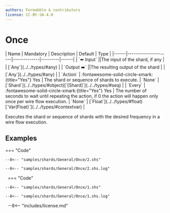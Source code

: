 ```yaml
---
authors: Formabble & contributors
license: CC-BY-SA-4.0
---
```



# Once

<div class="sh-parameters" markdown="1">
| Name | Mandatory | Description | Default | Type |
|------|---------------------|-------------|---------|------|
| `⬅️ Input` ||The input of the shard, if any | | [`Any`](../../types/#any) |
| `Output ➡️` ||The resulting output of the shard | | [`Any`](../../types/#any) |
| `Action` | :fontawesome-solid-circle-xmark:{title="Yes"} Yes  | The shard or sequence of shards to execute. | `None` | [`Shard`](../../types/#object)[`[Shard]`](../../types/#seq) |
| `Every` | :fontawesome-solid-circle-xmark:{title="Yes"} Yes  | The number of seconds to wait until repeating the action, if 0 the action will happen only once per wire flow execution. | `None` | [`Float`](../../types/#float)[`Var(Float)`](../../types/#contextvar) |

</div>

Executes the shard or sequence of shards with the desired frequency in a wire flow execution.

## Examples

=== "Code"

  ```x86asm linenums="1"
  --8<-- "samples/shards/General/Once/2.shs"
  ```

  ```
  --8<-- "samples/shards/General/Once/2.shs.log"
  ```
&nbsp;
=== "Code"

  ```x86asm linenums="1"
  --8<-- "samples/shards/General/Once/1.shs"
  ```

  ```
  --8<-- "samples/shards/General/Once/1.shs.log"
  ```
&nbsp;
--8<-- "includes/license.md"

